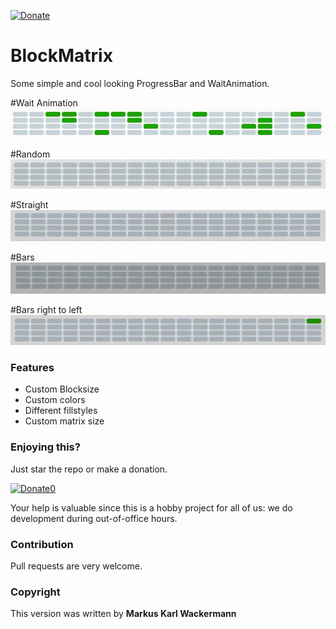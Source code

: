 [![Donate](https://img.shields.io/badge/Donate-PayPal-green.svg)](https://www.paypal.com/cgi-bin/webscr?cmd=_s-xclick&hosted_button_id=35WE5NU48AUMA&source=url)

BlockMatrix
============
Some simple and cool looking ProgressBar and WaitAnimation.

#Wait Animation
![](Screenshots/BlockMatrix_wait.gif)

#Random
![](Screenshots/BlockMatrixProgress_random.gif)

#Straight
![](Screenshots/BlockMatrixProgress_straight.gif)

#Bars
![](Screenshots/BlockMatrixProgress_bars.gif)

#Bars right to left
![](Screenshots/BlockMatrixProgress_barslefttoright.gif)


### Features
- Custom Blocksize
- Custom colors
- Different fillstyles
- Custom matrix size

### Enjoying this?
Just star the repo or make a donation.

[![Donate0](https://img.shields.io/badge/Donate-PayPal-green.svg)](https://www.paypal.com/cgi-bin/webscr?cmd=_s-xclick&hosted_button_id=35WE5NU48AUMA&source=url)

Your help is valuable since this is a hobby project for all of us: we do development during out-of-office hours.

### Contribution
Pull requests are very welcome.

### Copyright
This version was written by **Markus Karl Wackermann**
